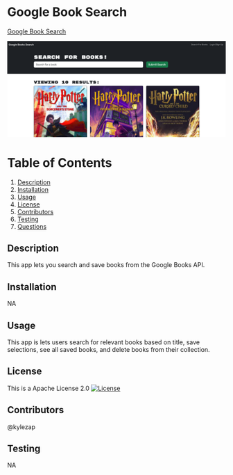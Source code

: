 # Google Book Search
[Google Book Search](https://book-search-engine-whc8.onrender.com)

![screenshot](./client/src/assets/book-screenshot.png)

# Table of Contents
1. [Description](#Description)
2. [Installation](#installation)
3. [Usage](#tusage)
4. [License](#license)
5. [Contributors](#contributors)
6. [Testing](#testing)
7. [Questions](#questions)

## Description
This app lets you search and save books from the Google Books API.

## Installation
NA

## Usage
This app is lets users search for relevant books based on title, save selections, see all saved books, and delete books from their collection. 

## License
This is a Apache License 2.0 [![License](https://img.shields.io/badge/License-Apache_2.0-blue.svg)](https://opensource.org/licenses/Apache-2.0)

## Contributors
@kylezap

## Testing
NA

